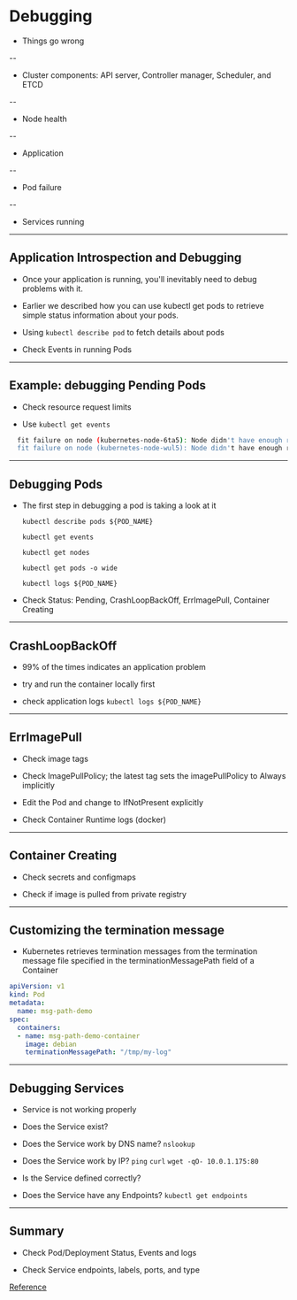 # Debugging

- Things go wrong

--

  - Cluster components: API server, Controller manager, Scheduler, and ETCD 

--

  - Node health 

--

  - Application 

--

  - Pod failure 

--

  - Services running

---

## Application Introspection and Debugging

- Once your application is running, you'll inevitably need to debug problems with it. 

- Earlier we described how you can use kubectl get pods to retrieve simple status information about your pods. 

- Using `kubectl describe pod` to fetch details about pods

- Check Events in running Pods

---
## Example: debugging Pending Pods

- Check resource request limits 

- Use `kubectl get events` 

```bash
  fit failure on node (kubernetes-node-6ta5): Node didn't have enough resource: CPU, requested: 1000, used: 1420, capacity: 2000
  fit failure on node (kubernetes-node-wul5): Node didn't have enough resource: CPU, requested: 1000, used: 1100, capacity: 2000
  ```

---

## Debugging Pods

- The first step in debugging a pod is taking a look at it 
  
  `kubectl describe pods ${POD_NAME}`

  `kubectl get events`

  `kubectl get nodes`

  `kubectl get pods -o wide`

  `kubectl logs ${POD_NAME}`

- Check Status: Pending, CrashLoopBackOff, ErrImagePull, Container Creating

---

## CrashLoopBackOff

- 99% of the times indicates an application problem

- try and run the container locally first

- check application logs `kubectl logs ${POD_NAME}`

---

## ErrImagePull

- Check image tags

- Check ImagePullPolicy; the latest tag sets the imagePullPolicy to Always implicitly

- Edit the Pod and change to IfNotPresent explicitly

- Check Container Runtime logs (docker)

---

## Container Creating

- Check secrets and configmaps

- Check if image is pulled from private registry

---

## Customizing the termination message

- Kubernetes retrieves termination messages from the termination message file specified in the terminationMessagePath field of a Container

```yaml
apiVersion: v1
kind: Pod
metadata:
  name: msg-path-demo
spec:
  containers:
  - name: msg-path-demo-container
    image: debian
    terminationMessagePath: "/tmp/my-log"
```

---

## Debugging Services

- Service is not working properly

- Does the Service exist?

- Does the Service work by DNS name? `nslookup` 

- Does the Service work by IP? `ping` `curl` `wget -qO- 10.0.1.175:80`

- Is the Service defined correctly?

- Does the Service have any Endpoints? `kubectl get endpoints`

---

## Summary

- Check Pod/Deployment Status, Events and logs

- Check Service endpoints, labels, ports, and type


[Reference](https://kubernetes.io/docs/tasks/debug-application-cluster/)
